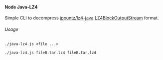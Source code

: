 #### Node Java-LZ4

Simple CLI to decompress [jpountz/lz4-java](https://github.com/jpountz/lz4-java/) [LZ4BlockOutputStream](https://github.com/jpountz/lz4-java/blob/master/src/java/net/jpountz/lz4/LZ4BlockOutputStream.java) format.

###### Usage
```
./java-lz4.js <file ...>

./java-lz4.js fileB.tar.lz4 fileB.tar.lz4
```